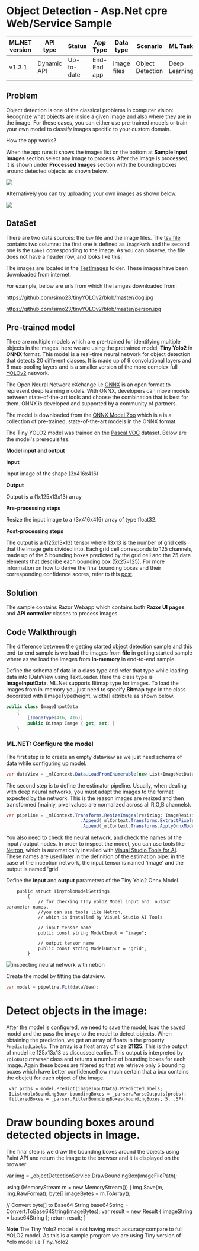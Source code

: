 # Object Detection - Asp.Net cpre Web/Service Sample

| ML.NET version | API type          | Status                        | App Type    | Data type | Scenario            | ML Task                   | Algorithms                  |
|----------------|-------------------|-------------------------------|-------------|-----------|---------------------|---------------------------|-----------------------------|
| v1.3.1           | Dynamic API | Up-to-date | End-End app | image files | Object Detection | Deep Learning  | Tiny Yolo2 ONNX model |

## Problem 
Object detection is one of the classical problems in computer vision: Recognize what objects are inside a given image and also where they are in the image. For these cases, you can either use pre-trained models or train your own model to classify images specific to your custom domain. 

How the app works?

When the app runs it shows the images list on the bottom at **Sample Input Images** section.select any image to process. After the image is processed, it is shown under **Processed Images** section  with the bounding boxes around detected objects as shown below.

![](./docs/Screenshots/ObjectDetection.gif)

Alternatively you can try uploading your own images as shown below.

![](./docs/Screenshots/FileUpload.gif)
 
## DataSet
There are two data sources: the `tsv` file and the image files.  The [tsv file](./OnnxObjectDetectionE2EAPP/TestImages/tags.tsv) contains two columns: the first one is defined as `ImagePath` and the second one is the `Label` corresponding to the image. As you can observe, the file does not have a header row, and looks like this:


The images are located in the [TestImages](./OnnxObjectDetectionE2EAPP/TestImages) folder. These images have been downloaded from internet.

For example, below are urls from which the iamges downloaded from:  

https://github.com/simo23/tinyYOLOv2/blob/master/dog.jpg

https://github.com/simo23/tinyYOLOv2/blob/master/person.jpg


## Pre-trained model
There are multiple models which are pre-trained for identifying multiple objects in the images. here we are using the pretrained model, **Tiny Yolo2** in  **ONNX** format. This model is a real-time neural network for object detection that detects 20 different classes. It is made up of 9 convolutional layers and 6 max-pooling layers and is a smaller version of the more complex full [YOLOv2](https://pjreddie.com/darknet/yolov2/) network.

The Open Neural Network eXchange i.e [ONNX](http://onnx.ai/) is an open format to represent deep learning models. With ONNX, developers can move models between state-of-the-art tools and choose the combination that is best for them. ONNX is developed and supported by a community of partners.

The model is downloaded from the [ONNX Model Zoo](https://github.com/onnx/models/tree/master/tiny_yolov2) which is a is a collection of pre-trained, state-of-the-art models in the ONNX format.

The Tiny YOLO2 model was trained on the [Pascal VOC](http://host.robots.ox.ac.uk/pascal/VOC/) dataset. Below are the model's prerequisites. 

**Model input and output**

**Input**

Input image of the shape (3x416x416)  

**Output**

Output is a (1x125x13x13) array   

**Pre-processing steps**

Resize the input image to a (3x416x416) array of type float32.

**Post-processing steps**

The output is a (125x13x13) tensor where 13x13 is the number of grid cells that the image gets divided into. Each grid cell corresponds to 125 channels, made up of the 5 bounding boxes predicted by the grid cell and the 25 data elements that describe each bounding box (5x25=125). For more information on how to derive the final bounding boxes and their corresponding confidence scores, refer to this [post](http://machinethink.net/blog/object-detection-with-yolo/).


##  Solution
The sample contains Razor Webapp which contains both **Razor UI pages** and **API controller** classes to process images. 

##  Code Walkthrough

The difference between the [getting started object detection sample](https://github.com/dotnet/machinelearning-samples/tree/master/samples/csharp/getting-started/DeepLearning_ObjectDetection_Onnx) and this end-to-end sample is we load the images from **file** in getting started sample where as we load the images from **in-memory** in end-to-end sample.

Define the schema of data in a class type and refer that type while loading data into IDataView using TextLoader. Here the class type is **ImageInputData**. ML.Net supports Bitmap type for images. To load the images from in-memory you just need to specify **Bitmap** type in the class decorated with [ImageType(height, width)] attribute as shown below.

```csharp
public class ImageInputData
    {
        [ImageType(416, 416)]
        public Bitmap Image { get; set; }
    }
```

### ML.NET: Configure the model

The first step is to create an empty dataview as we just need schema of data while configuring up model.

```csharp
var dataView = _mlContext.Data.LoadFromEnumerable(new List<ImageNetData>());
```

The second step is to define the estimator pipeline. Usually, when dealing with deep neural networks, you must adapt the images to the format expected by the network. This is the reason images are resized and then transformed (mainly, pixel values are normalized across all R,G,B channels).

```csharp
var pipeline = _mlContext.Transforms.ResizeImages(resizing: ImageResizingEstimator.ResizingKind.Fill, outputColumnName: "image", imageWidth: ImageSettings.imageWidth, imageHeight: ImageSettings.imageHeight, inputColumnName: nameof(ImageInputData.Image))
                            .Append(_mlContext.Transforms.ExtractPixels(outputColumnName: "image"))
                            .Append(_mlContext.Transforms.ApplyOnnxModel(modelFile: onnxModelFilePath, outputColumnNames: new[] { TinyYoloModelSettings.ModelOutput }, inputColumnNames: new[] { TinyYoloModelSettings.ModelInput }));


```
You also need to check the neural network, and check the names of the input / output nodes. In order to inspect the model, you can use tools like [Netron](https://github.com/lutzroeder/netron), which is automatically installed with [Visual Studio Tools for AI](https://visualstudio.microsoft.com/downloads/ai-tools-vs/). 
These names are used later in the definition of the estimation pipe: in the case of the inception network, the input tensor is named 'image' and the output is named 'grid'

Define the **input** and **output** parameters of the Tiny Yolo2 Onnx Model.

```
    public struct TinyYoloModelSettings
        {
            // for checking TIny yolo2 Model input and  output  parameter names,
            //you can use tools like Netron, 
            // which is installed by Visual Studio AI Tools

            // input tensor name
            public const string ModelInput = "image";

            // output tensor name
            public const string ModelOutput = "grid";
        }
```

![inspecting neural network with netron](./docs/Netron/netron.PNG)

Create the model by fitting the dataview. 

```csharp
var model = pipeline.Fit(dataView);
```

# Detect objects in the image:

After the model is configured, we need to save the model, load the saved model and the pass the image to the model to detect objects.
When obtaining the prediction, we get an array of floats in the property `PredictedLabels`. The array is a float array of size **21125**. This is the output of model i,e 125x13x13 as discussed earlier. This output is interpreted by `YoloOutputParser` class and returns a number of bounding boxes for each image. Again these boxes are filtered so that we retrieve only 5 bounding boxes which have better confidence(how much certain that a box contains the obejct) for each object of the image. 
```
 var probs = model.Predict(imageInputData).PredictedLabels;
 IList<YoloBoundingBox> boundingBoxes = _parser.ParseOutputs(probs);
 filteredBoxes = _parser.FilterBoundingBoxes(boundingBoxes, 5, .5F);
```

# Draw bounding boxes around detected objects in Image.

The final step is we draw the bounding boxes around the objects using Paint API and return the image to the browser and it is displayed on the browser

var img = _objectDetectionService.DrawBoundingBox(imageFilePath);

using (MemoryStream m = new MemoryStream())
{
   img.Save(m, img.RawFormat);
   byte[] imageBytes = m.ToArray();

   // Convert byte[] to Base64 String
   base64String = Convert.ToBase64String(imageBytes);
   var result = new Result { imageString = base64String };
   return result;
}

**Note** The Tiny Yolo2 model is not having much accuracy compare to full YOLO2 model. As this is a sample program we are using Tiny version of Yolo model i.e Tiny_Yolo2



